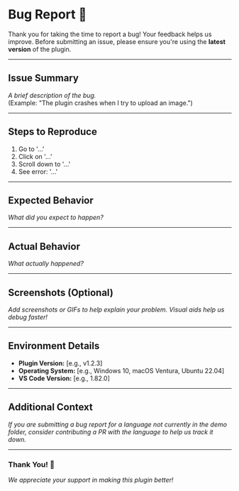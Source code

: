 # Bug Report 🐞

Thank you for taking the time to report a bug! Your feedback helps us improve. Before submitting an issue, please ensure you're using the **latest version** of the plugin.

---

## Issue Summary
_A brief description of the bug._  
(Example: "The plugin crashes when I try to upload an image.")

---

## Steps to Reproduce
1. Go to '...'
2. Click on '...'
3. Scroll down to '...'
4. See error: '...'

---

## Expected Behavior
_What did you expect to happen?_

---

## Actual Behavior
_What actually happened?_

---

## Screenshots (Optional)
_Add screenshots or GIFs to help explain your problem. Visual aids help us debug faster!_

---

## Environment Details
- **Plugin Version:** [e.g., v1.2.3]
- **Operating System:** [e.g., Windows 10, macOS Ventura, Ubuntu 22.04]
- **VS Code Version:** [e.g., 1.82.0]

---

## Additional Context
_If you are submitting a bug report for a language not currently in the demo folder, consider contributing a PR with the language to help us track it down._

---

### Thank You! 🙏  
_We appreciate your support in making this plugin better!_
